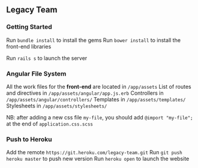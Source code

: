 ## Legacy Team

### Getting Started

Run ```bundle install``` to install the gems
Run ```bower install``` to install the front-end libraries

Run ```rails s``` to launch the server


### Angular File System

All the work files for the **front-end** are located in ```/app/assets```
List of routes and directives in ```/app/assets/angular/app.js.erb```
Controllers in ```/app/assets/angular/controllers/```
Templates in ```/app/assets/templates/```
Stylesheets in ```/app/assets/stylesheets/```

NB: after adding a new css file ```my-file```, you should add ```@import "my-file";``` at the end of ```application.css.scss```


### Push to Heroku

Add the remote ```https://git.heroku.com/legacy-team.git```
Run ```git push heroku master``` to push new version
Run ```heroku open``` to launch the website
